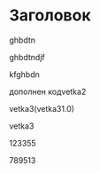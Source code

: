 # Заголовок

ghbdtn

ghbdtndjf

kfghbdn

дополнен кодvetka2


vetka3(vetka31.0)

vetka3

123355

789513
